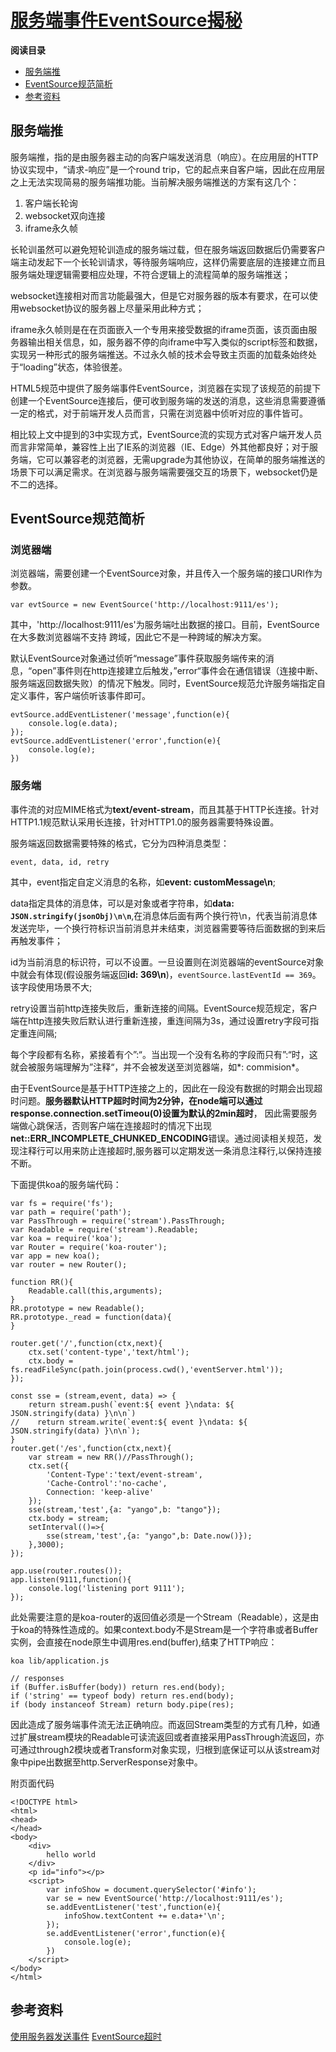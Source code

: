 # [服务端事件EventSource揭秘](https://www.cnblogs.com/accordion/p/7764460.html)

**阅读目录**

- [服务端推](https://www.cnblogs.com/accordion/p/7764460.html#_label0)
- [EventSource规范简析](https://www.cnblogs.com/accordion/p/7764460.html#_label1)
- [参考资料](https://www.cnblogs.com/accordion/p/7764460.html#_label2)

## 服务端推

服务端推，指的是由服务器主动的向客户端发送消息（响应）。在应用层的HTTP协议实现中，“请求-响应”是一个round trip，它的起点来自客户端，因此在应用层之上无法实现简易的服务端推功能。当前解决服务端推送的方案有这几个：

1. 客户端长轮询
2. websocket双向连接
3. iframe永久帧

长轮训虽然可以避免短轮训造成的服务端过载，但在服务端返回数据后仍需要客户端主动发起下一个长轮训请求，等待服务端响应，这样仍需要底层的连接建立而且服务端处理逻辑需要相应处理，不符合逻辑上的流程简单的服务端推送；

websocket连接相对而言功能最强大，但是它对服务器的版本有要求，在可以使用websocket协议的服务器上尽量采用此种方式；

iframe永久帧则是在在页面嵌入一个专用来接受数据的iframe页面，该页面由服务器输出相关信息，如，服务器不停的向iframe中写入类似的script标签和数据，实现另一种形式的服务端推送。不过永久帧的技术会导致主页面的加载条始终处于“loading”状态，体验很差。

HTML5规范中提供了服务端事件EventSource，浏览器在实现了该规范的前提下创建一个EventSource连接后，便可收到服务端的发送的消息，这些消息需要遵循一定的格式，对于前端开发人员而言，只需在浏览器中侦听对应的事件皆可。

相比较上文中提到的3中实现方式，EventSource流的实现方式对客户端开发人员而言非常简单，兼容性上出了IE系的浏览器（IE、Edge）外其他都良好；对于服务端，它可以兼容老的浏览器，无需upgrade为其他协议，在简单的服务端推送的场景下可以满足需求。在浏览器与服务端需要强交互的场景下，websocket仍是不二的选择。

## EventSource规范简析

### 浏览器端

浏览器端，需要创建一个EventSource对象，并且传入一个服务端的接口URI作为参数。

```
var evtSource = new EventSource('http://localhost:9111/es');
```

其中，'http://localhost:9111/es'为服务端吐出数据的接口。目前，EventSource在大多数浏览器端不支持
跨域，因此它不是一种跨域的解决方案。

默认EventSource对象通过侦听“message”事件获取服务端传来的消息，“open”事件则在http连接建立后触发，”error“事件会在通信错误（连接中断、服务端返回数据失败）的情况下触发。同时，EventSource规范允许服务端指定自定义事件，客户端侦听该事件即可。

```
evtSource.addEventListener('message',function(e){
    console.log(e.data);
});
evtSource.addEventListener('error',function(e){
    console.log(e);
})
```

### 服务端

事件流的对应MIME格式为**text/event-stream**，而且其基于HTTP长连接。针对HTTP1.1规范默认采用长连接，针对HTTP1.0的服务器需要特殊设置。

服务端返回数据需要特殊的格式，它分为四种消息类型：

```
event, data, id, retry
```

其中，event指定自定义消息的名称，如**event: customMessage\n**;

data指定具体的消息体，可以是对象或者字符串，如**data: `JSON.stringify(jsonObj)\n\n`**,在消息体后面有两个换行符\n，代表当前消息体发送完毕，一个换行符标识当前消息并未结束，浏览器需要等待后面数据的到来后再触发事件；

id为当前消息的标识符，可以不设置。一旦设置则在浏览器端的eventSource对象中就会有体现(假设服务端返回**id: 369\n**)，`eventSource.lastEventId == 369`。该字段使用场景不大;

retry设置当前http连接失败后，重新连接的间隔。EventSource规范规定，客户端在http连接失败后默认进行重新连接，重连间隔为3s，通过设置retry字段可指定重连间隔;

每个字段都有名称，紧接着有个”:“。当出现一个没有名称的字段而只有”:“时，这就会被服务端理解为”注释“，并不会被发送至浏览器端，如*: commision*。

由于EventSource是基于HTTP连接之上的，因此在一段没有数据的时期会出现超时问题。**服务器默认HTTP超时时间为2分钟，在node端可以通过response.connection.setTimeou(0)设置为默认的2min超时**， 因此需要服务端做心跳保活，否则客户端在连接超时的情况下出现**net::ERR_INCOMPLETE_CHUNKED_ENCODING**错误。通过阅读相关规范，发现注释行可以用来防止连接超时,服务器可以定期发送一条消息注释行,以保持连接不断。

下面提供koa的服务端代码：

```
var fs = require('fs');
var path = require('path');
var PassThrough = require('stream').PassThrough;
var Readable = require('stream').Readable;
var koa = require('koa');
var Router = require('koa-router');
var app = new koa();
var router = new Router();

function RR(){
    Readable.call(this,arguments);
}
RR.prototype = new Readable();
RR.prototype._read = function(data){
}

router.get('/',function(ctx,next){
    ctx.set('content-type','text/html');
    ctx.body = fs.readFileSync(path.join(process.cwd(),'eventServer.html'));
});

const sse = (stream,event, data) => {
    return stream.push(`event:${ event }\ndata: ${ JSON.stringify(data) }\n\n`)
//    return stream.write(`event:${ event }\ndata: ${ JSON.stringify(data) }\n\n`);
}
router.get('/es',function(ctx,next){
    var stream = new RR()//PassThrough();
    ctx.set({
        'Content-Type':'text/event-stream',
        'Cache-Control':'no-cache',
        Connection: 'keep-alive'
    });
    sse(stream,'test',{a: "yango",b: "tango"});
    ctx.body = stream;
    setInterval(()=>{
        sse(stream,'test',{a: "yango",b: Date.now()});
    },3000); 
});

app.use(router.routes());
app.listen(9111,function(){
    console.log('listening port 9111');
});
```

此处需要注意的是koa-router的返回值必须是一个Stream（Readable），这是由于koa的特殊性造成的。如果context.body不是Stream是一个字符串或者Buffer实例，会直接在node原生中调用res.end(buffer),结束了HTTP响应：

```
koa lib/application.js

// responses
if (Buffer.isBuffer(body)) return res.end(body);
if ('string' == typeof body) return res.end(body);
if (body instanceof Stream) return body.pipe(res);
```

因此造成了服务端事件流无法正确响应。而返回Stream类型的方式有几种，如通过扩展stream模块的Readable可读流返回或者直接采用PassThrough流返回，亦可通过through2模块或者Transform对象实现，归根到底保证可以从该stream对象中pipe出数据至http.ServerResponse对象中。

附页面代码

```
<!DOCTYPE html>
<html>
<head>
</head>
<body>
    <div>
        hello world
    </div>
    <p id="info"></p>
    <script>
        var infoShow = document.querySelector('#info');
        var se = new EventSource('http://localhost:9111/es');
        se.addEventListener('test',function(e){
            infoShow.textContent += e.data+'\n';
        });
        se.addEventListener('error',function(e){
            console.log(e);
        })
    </script>
</body>
</html>
```

## 参考资料

[使用服务器发送事件](https://developer.mozilla.org/zh-CN/docs/Server-sent_events/Using_server-sent_events)
[EventSource超时](https://stackoverflow.com/questions/8761025/why-is-eventsource-connection-closed-every-30-60-sec-when-no-data-transported-w)

